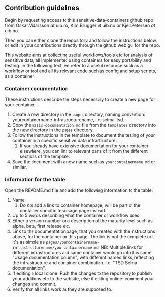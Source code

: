 ## Contribution guidelines
Begin by requesting access to this sensitive-data-containers github repo from Oskar.Vidarsson _at_ uib.no, Kim.Brugger _at_ uib.no or Kjell.Petersen _at_ uib.no.

Then you can either clone [the repository](https://github.com/einfra-no/sensitive-data-containers) and follow the instructions below, or edit in your contributions directly through the github web gui for the repo.

This website aims at collecting useful workflows/tools etc for analysis of sensitive data, all implemented using containers for easy portability and testing. In the following text, we refer to a useful resource such as a workflow or tool and all its relevant code such as config and setup scripts, as a container.

### Container documentation
These instructions describe the steps necessary to create a new page for your container.

1. Create a new directory in the `pages` directory, naming convention: yourcontainername-infrastructurename, i.e. selma-tsd.
2. Copy the `basic-documentation.md` file from the `templates` directory into the new directory in the `pages` directory.  
3. Follow the instructions in the template to document the testing of your container in a specific sensitive data infrastructure.  
	1. If you already have extensive documentation for your container elsewhere, you can link to relevant parts of it from the different sections of the template. 
4. Save the document with a new name such as `yourcontainername.md` or similar.  


### Information for the table
Open the README.md file and add the following information to the table:  
1. Name  
	1. Do _not_ add a link to container homepage, will be part of the container specific tes/usage page instead.
2. Up to 5 words describing what the container or workflow does  
3. Either a version number or a description of the maturity level such as alpha, beta, first release etc.  
4. Link to the documentation page, that you created with the instructions above, for the container on this page. The link is not the complete url, it's as simple as `pages/yourcontainername-infrastructurename/yourcontainername.md`. NB: Multiple links for different infrastructures and same container would go into this same "Usage documentation column", with different named links, reflecting the infrastructure and container combination. i.e. "TSD Selma documentation". 
5. If editing a local clone: Push the changes to the repository to publish your additions etc to the website, else if editing online: comment your changes and commit. 
6. Verify that all links work as they are supposed to.  

